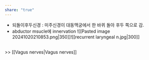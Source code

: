 ```yaml
---
share: "true"
---
```

- 되돌이후두신경 : 미주신경이 대동맥궁에서 한 바퀴 돌아 후두 쪽으로 감.
- abductor msucle에 innervation
![[Pasted image 20241020210853.png|350]]![[recurrent laryngeal n.jpg|300]]

<br>>> [[Vagus nerves|Vagus nerves]]